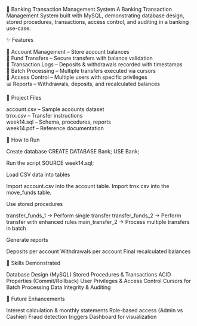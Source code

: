 🏦 Banking Transaction Management System
A Banking Transaction Management System built with MySQL, demonstrating database design, stored procedures, transactions, access control, and auditing in a banking use-case.

✨ Features

📂 Account Management – Store account balances  
💸 Fund Transfers – Secure transfers with balance validation  
📝 Transaction Logs – Deposits & withdrawals recorded with timestamps  
🔄 Batch Processing – Multiple transfers executed via cursors  
👤 Access Control – Multiple users with specific privileges  
📊 Reports – Withdrawals, deposits, and recalculated balances


📂 Project Files

account.csv – Sample accounts dataset  
trnx.csv – Transfer instructions  
week14.sql – Schema, procedures, reports  
week14.pdf – Reference documentation


🚀 How to Run

Create database
CREATE DATABASE Bank;
USE Bank;


Run the script
SOURCE week14.sql;


Load CSV data into tables

Import account.csv into the account table.
Import trnx.csv into the move_funds table.


Use stored procedures

transfer_funds_1 → Perform single transfer
transfer_funds_2 → Perform transfer with enhanced rules
main_transfer_2 → Process multiple transfers in batch


Generate reports

Deposits per account
Withdrawals per account
Final recalculated balances




🔑 Skills Demonstrated

Database Design (MySQL)
Stored Procedures & Transactions
ACID Properties (Commit/Rollback)
User Privileges & Access Control
Cursors for Batch Processing
Data Integrity & Auditing


🚀 Future Enhancements

Interest calculation & monthly statements
Role-based access (Admin vs Cashier)
Fraud detection triggers
Dashboard for visualization
